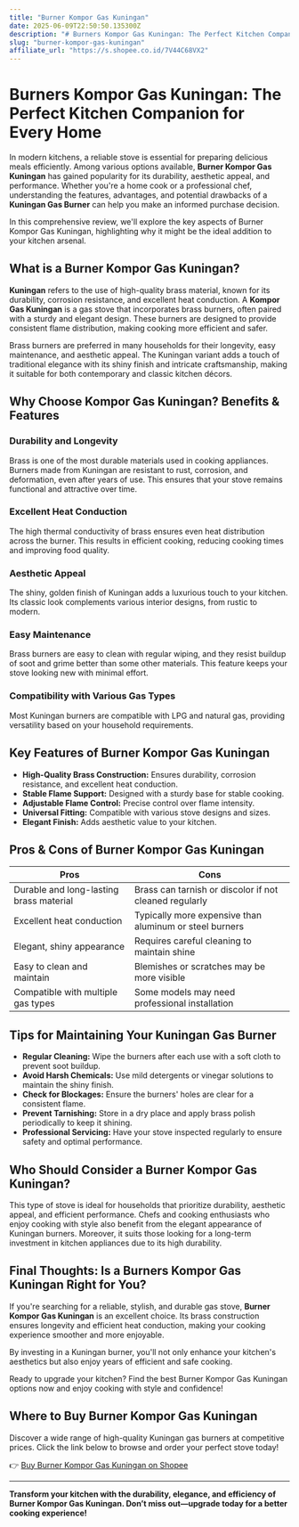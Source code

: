 ```yaml
---
title: "Burner Kompor Gas Kuningan"
date: 2025-06-09T22:50:50.135300Z
description: "# Burners Kompor Gas Kuningan: The Perfect Kitchen Companion for Every Home..."
slug: "burner-kompor-gas-kuningan"
affiliate_url: "https://s.shopee.co.id/7V44C68VX2"
---
```

# Burners Kompor Gas Kuningan: The Perfect Kitchen Companion for Every Home

In modern kitchens, a reliable stove is essential for preparing delicious meals efficiently. Among various options available, **Burner Kompor Gas Kuningan** has gained popularity for its durability, aesthetic appeal, and performance. Whether you're a home cook or a professional chef, understanding the features, advantages, and potential drawbacks of a **Kuningan Gas Burner** can help you make an informed purchase decision.

In this comprehensive review, we'll explore the key aspects of Burner Kompor Gas Kuningan, highlighting why it might be the ideal addition to your kitchen arsenal.

## What is a Burner Kompor Gas Kuningan?

**Kuningan** refers to the use of high-quality brass material, known for its durability, corrosion resistance, and excellent heat conduction. A **Kompor Gas Kuningan** is a gas stove that incorporates brass burners, often paired with a sturdy and elegant design. These burners are designed to provide consistent flame distribution, making cooking more efficient and safer.

Brass burners are preferred in many households for their longevity, easy maintenance, and aesthetic appeal. The Kuningan variant adds a touch of traditional elegance with its shiny finish and intricate craftsmanship, making it suitable for both contemporary and classic kitchen décors.

## Why Choose Kompor Gas Kuningan? Benefits & Features

### Durability and Longevity

Brass is one of the most durable materials used in cooking appliances. Burners made from Kuningan are resistant to rust, corrosion, and deformation, even after years of use. This ensures that your stove remains functional and attractive over time.

### Excellent Heat Conduction

The high thermal conductivity of brass ensures even heat distribution across the burner. This results in efficient cooking, reducing cooking times and improving food quality.

### Aesthetic Appeal

The shiny, golden finish of Kuningan adds a luxurious touch to your kitchen. Its classic look complements various interior designs, from rustic to modern.

### Easy Maintenance

Brass burners are easy to clean with regular wiping, and they resist buildup of soot and grime better than some other materials. This feature keeps your stove looking new with minimal effort.

### Compatibility with Various Gas Types

Most Kuningan burners are compatible with LPG and natural gas, providing versatility based on your household requirements.

## Key Features of Burner Kompor Gas Kuningan

- **High-Quality Brass Construction:** Ensures durability, corrosion resistance, and excellent heat conduction.
- **Stable Flame Support:** Designed with a sturdy base for stable cooking.
- **Adjustable Flame Control:** Precise control over flame intensity.
- **Universal Fitting:** Compatible with various stove designs and sizes.
- **Elegant Finish:** Adds aesthetic value to your kitchen.

## Pros & Cons of Burner Kompor Gas Kuningan

| **Pros**                                  | **Cons**                                          |
|-------------------------------------------|--------------------------------------------------|
| Durable and long-lasting brass material | Brass can tarnish or discolor if not cleaned regularly |
| Excellent heat conduction               | Typically more expensive than aluminum or steel burners |
| Elegant, shiny appearance               | Requires careful cleaning to maintain shine    |
| Easy to clean and maintain              | Blemishes or scratches may be more visible     |
| Compatible with multiple gas types       | Some models may need professional installation |

## Tips for Maintaining Your Kuningan Gas Burner

- **Regular Cleaning:** Wipe the burners after each use with a soft cloth to prevent soot buildup.
- **Avoid Harsh Chemicals:** Use mild detergents or vinegar solutions to maintain the shiny finish.
- **Check for Blockages:** Ensure the burners' holes are clear for a consistent flame.
- **Prevent Tarnishing:** Store in a dry place and apply brass polish periodically to keep it shining.
- **Professional Servicing:** Have your stove inspected regularly to ensure safety and optimal performance.

## Who Should Consider a Burner Kompor Gas Kuningan?

This type of stove is ideal for households that prioritize durability, aesthetic appeal, and efficient performance. Chefs and cooking enthusiasts who enjoy cooking with style also benefit from the elegant appearance of Kuningan burners. Moreover, it suits those looking for a long-term investment in kitchen appliances due to its high durability.

## Final Thoughts: Is a Burners Kompor Gas Kuningan Right for You?

If you're searching for a reliable, stylish, and durable gas stove, **Burner Kompor Gas Kuningan** is an excellent choice. Its brass construction ensures longevity and efficient heat conduction, making your cooking experience smoother and more enjoyable.

By investing in a Kuningan burner, you'll not only enhance your kitchen's aesthetics but also enjoy years of efficient and safe cooking.

Ready to upgrade your kitchen? Find the best Burner Kompor Gas Kuningan options now and enjoy cooking with style and confidence!

## Where to Buy Burner Kompor Gas Kuningan

Discover a wide range of high-quality Kuningan gas burners at competitive prices. Click the link below to browse and order your perfect stove today!

👉 [Buy Burner Kompor Gas Kuningan on Shopee](https://s.shopee.co.id/7V44C68VX2)

---

**Transform your kitchen with the durability, elegance, and efficiency of Burner Kompor Gas Kuningan. Don’t miss out—upgrade today for a better cooking experience!**